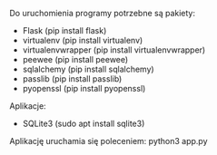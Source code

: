 Do uruchomienia programy potrzebne są pakiety:
- Flask (pip install flask)
- virtualenv (pip install virtualenv)
- virtualenvwrapper (pip install virtualenvwrapper)
- peewee (pip install peewee)
- sqlalchemy (pip install sqlalchemy)
- passlib (pip install passlib)
- pyopenssl (pip install pyopenssl)

Aplikacje:
- SQLite3 (sudo apt install sqlite3)

Aplikację uruchamia się poleceniem:
python3 app.py
